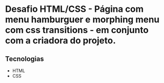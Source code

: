 # Desafio HTML/CSS - Página com menu hamburguer e morphing menu com css transitions - em conjunto com a criadora do projeto.

## Tecnologias
 - HTML
 - CSS
